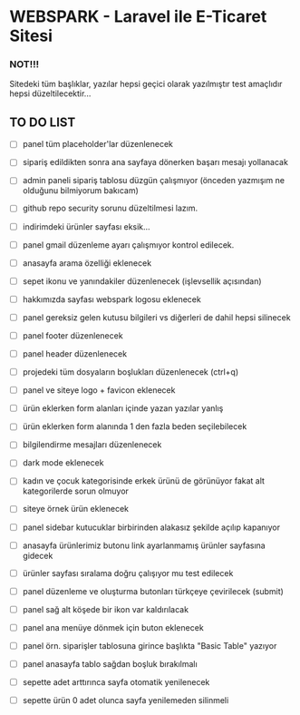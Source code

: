 <h1>WEBSPARK - Laravel ile E-Ticaret Sitesi</h1>

### NOT!!!
Sitedeki tüm başlıklar, yazılar hepsi geçici olarak yazılmıştır test amaçlıdır hepsi düzeltilecektir...

## TO DO LIST

 - [ ] panel tüm placeholder'lar düzenlenecek

 - [ ] sipariş edildikten sonra ana sayfaya dönerken başarı mesajı yollanacak

 - [ ] admin paneli sipariş tablosu düzgün çalışmıyor (önceden yazmışım ne olduğunu bilmiyorum bakıcam)

 - [ ] github repo security sorunu düzeltilmesi lazım.

 - [ ] indirimdeki ürünler sayfası eksik...

 - [ ] panel gmail düzenleme ayarı çalışmıyor kontrol edilecek.

 - [ ] anasayfa arama özelliği eklenecek

 - [ ] sepet ikonu ve yanındakiler düzenlenecek (işlevsellik açısından)

 - [ ] hakkımızda sayfası webspark logosu eklenecek

 - [ ] panel gereksiz gelen kutusu bilgileri vs diğerleri de dahil hepsi silinecek

 - [ ] panel footer düzenlenecek

 - [ ] panel header düzenlenecek

 - [ ] projedeki tüm dosyaların boşlukları düzenlenecek (ctrl+q)

 - [ ] panel ve siteye logo + favicon eklenecek

 - [ ] ürün eklerken form alanları içinde yazan yazılar yanlış

 - [ ] ürün eklerken form alanında 1 den fazla beden seçilebilecek

 - [ ] bilgilendirme mesajları düzenlenecek

 - [ ] dark mode eklenecek

 - [ ] kadın ve çocuk kategorisinde erkek ürünü de görünüyor fakat alt kategorilerde sorun olmuyor

 - [ ] siteye örnek ürün eklenecek

 - [ ] panel sidebar kutucuklar birbirinden alakasız şekilde açılıp kapanıyor

 - [ ] anasayfa ürünlerimiz butonu link ayarlanmamış ürünler sayfasına gidecek

 - [ ] ürünler sayfası sıralama doğru çalışıyor mu test edilecek

 - [ ] panel düzenleme ve oluşturma butonları türkçeye çevirilecek (submit)

 - [ ] panel sağ alt köşede bir ikon var kaldırılacak

 - [ ] panel ana menüye dönmek için buton eklenecek

 - [ ] panel örn. siparişler tablosuna girince başlıkta "Basic Table" yazıyor

 - [ ] panel anasayfa tablo sağdan boşluk bırakılmalı

 - [ ] sepette adet arttırınca sayfa otomatik yenilenecek
 
 - [ ] sepette ürün 0 adet olunca sayfa yenilemeden silinmeli
